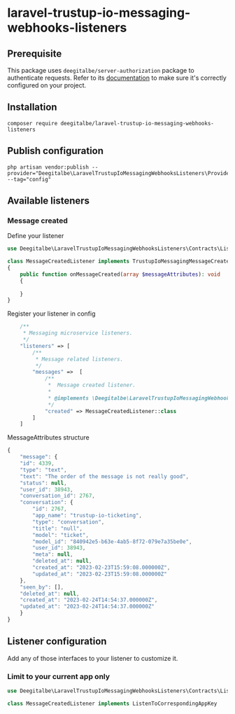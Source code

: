 # laravel-trustup-io-messaging-webhooks-listeners

## Prerequisite
This package uses ``deegitalbe/server-authorization`` package to authenticate requests. Refer to its [documentation](https://github.com/deegitalbe/server-authorization) to make sure it's correctly configured on your project.

## Installation
```shell
composer require deegitalbe/laravel-trustup-io-messaging-webhooks-listeners
```

## Publish configuration
```shell
php artisan vendor:publish --provider="Deegitalbe\LaravelTrustupIoMessagingWebhooksListeners\Providers\LaravelTrustupIoMessagingWebhooksListenersServiceProvider" --tag="config"
```

## Available listeners

### Message created
Define your listener
```php
use Deegitalbe\LaravelTrustupIoMessagingWebhooksListeners\Contracts\Listeners\Messages\TrustupIoMessagingMessageCreatedListenerContract;

class MessageCreatedListener implements TrustupIoMessagingMessageCreatedListenerContract
{
    public function onMessageCreated(array $messageAttributes): void
    {
        
    }
}
```
Register your listener in config
```php
    /**
     * Messaging microservice listeners.
     */
    "listeners" => [
        /**
         * Message related listeners.
         */
        "messages" =>  [
            /**
             *  Message created listener.
             * 
             * @implements \Deegitalbe\LaravelTrustupIoMessagingWebhooksListeners\Contracts\Listeners\Messages\TrustupIoMessagingMessageCreatedListenerContract
             */
            "created" => MessageCreatedListener::class
        ]
    ]
```
MessageAttributes structure
```js
{
    "message": {
    "id": 4339,
    "type": "text",
    "text": "The order of the message is not really good",
    "status": null,
    "user_id": 38943,
    "conversation_id": 2767,
    "conversation": {
        "id": 2767,
        "app_name": "trustup-io-ticketing",
        "type": "conversation",
        "title": "null",
        "model": "ticket",
        "model_id": "840942e5-b63e-4ab5-8f72-079e7a35be0e",
        "user_id": 38943,
        "meta": null,
        "deleted_at": null,
        "created_at": "2023-02-23T15:59:08.000000Z",
        "updated_at": "2023-02-23T15:59:08.000000Z"
    },
    "seen_by": [],
    "deleted_at": null,
    "created_at": "2023-02-24T14:54:37.000000Z",
    "updated_at": "2023-02-24T14:54:37.000000Z"
    }
}
```

## Listener configuration
Add any of those interfaces to your listener to customize it.

### Limit to your current app only
```php
use Deegitalbe\LaravelTrustupIoMessagingWebhooksListeners\Contracts\Listeners\Config\ListenToCorrespondingAppKey;

class MessageCreatedListener implements ListenToCorrespondingAppKey
```
